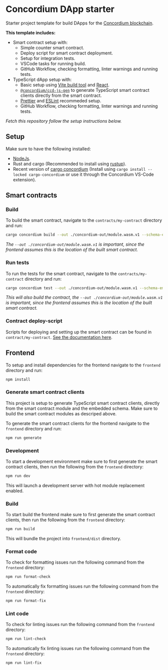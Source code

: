 # Concordium DApp starter
<!-- After fetching you can remove from here: -->

Starter project template for build DApps for the [Concordium blockchain](https://concordium.com).

**This template includes:**

- Smart contract setup with:
  - Simple counter smart contract.
  - Deploy script for smart contract deployment.
  - Setup for integration tests.
  - VSCode tasks for running build.
  - GitHub Workflow, checking formatting, linter warnings and running tests.
- TypeScript dApp setup with:
  - Basic setup using [Vite build tool](https://vitejs.dev/) and [React](https://react.dev/).
  - [`@concordium/ccd-js-gen`](https://www.npmjs.com/package/@concordium/ccd-js-gen) to generate TypeScript smart contract clients directly from the smart contract.
  - [Prettier](https://prettier.io/) and [ESLint](https://eslint.org/) recommeded setup.
  - GitHub Workflow, checking formatting, linter warnings and running tests.

_Fetch this repository follow the setup instructions below._

<!-- To here -->

## Setup

Make sure to have the following installed:

- [NodeJs](https://nodejs.org).
- Rust and cargo (Recommended to install using [rustup](https://rustup.rs)).
- Recent version of [cargo concordium](https://crates.io/crates/cargo-concordium) (Install using `cargo install --locked cargo-concordium` or use it through the Concordium VS-Code extension).

## Smart contracts

### Build

To build the smart contract, navigate to the `contracts/my-contract` directory and run:

```bash
cargo concordium build --out ./concordium-out/module.wasm.v1 --schema-embed
```

_The `--out ./concordium-out/module.wasm.v1` is important, since the frontend assumes this is the location of the built smart contract._

### Run tests

To run the tests for the smart contract, navigate to the `contracts/my-contract` directory and run:

```bash
cargo concordium test --out ./concordium-out/module.wasm.v1 --schema-embed
```

_This will also build the contract, the `--out ./concordium-out/module.wasm.v1` is important, since the frontend assumes this is the location of the built smart contract._

### Contract deploy-script

Scripts for deploying and setting up the smart contract can be found in `contract/my-contract`. [See the documentation here](./contracts/my-contract/deploy-scripts/README.md).

## Frontend

To setup and install dependencies for the frontend navigate to the `frontend` directory and run:

```bash
npm install
```

### Generate smart contract clients

This project is setup to generate TypeScript smart contract clients, directly from the smart contract module and the embedded schema. Make sure to build the smart contract modules as descriped above.

To generate the smart contract clients for the frontend navigate to the `frontend` directory and run:

```bash
npm run generate
```

### Development

To start a development environment make sure to first generate the smart contract clients, then run the following from the `frontend` directory:

```bash
npm run dev
```

This will launch a development server with hot module replacement enabled.

### Build

To start build the frontend make sure to first generate the smart contract clients, then run the following from the `frontend` directory:

```bash
npm run build
```

This will bundle the project into `frontend/dist` directory.

### Format code

To check for formatting issues run the following command from the `frontend` directory:

```bash
npm run format-check
```

To automatically fix formatting issues run the following command from the `frontend` directory:

```bash
npm run format-fix
```

### Lint code

To check for linting issues run the following command from the `frontend` directory:

```bash
npm run lint-check
```

To automatically fix linting issues run the following command from the `frontend` directory:

```bash
npm run lint-fix
```